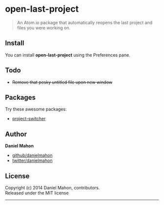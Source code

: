 # open-last-project

> An Atom.io package that automatically reopens the last project and files you were working on.

## Install
You can install **open-last-project** using the Preferences pane.

## Todo
+ ~~Remove that pesky untitled file upon new window~~

## Packages
Try these awesome packages:
+ [project-switcher](https://atom.io/packages/project-switcher)

## Author

**Daniel Mahon**
 
+ [github/danielmahon](https://github.com/danielmahon)
+ [twitter/danielmahon](http://twitter.com/danielmahon) 

## License
Copyright (c) 2014 Daniel Mahon, contributors.  
Released under the MIT license

***
